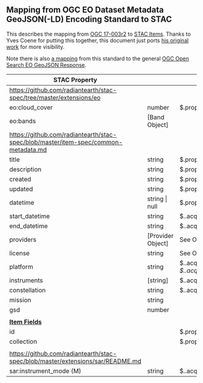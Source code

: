 ## Mapping from OGC EO Dataset Metadata GeoJSON(-LD) Encoding Standard to STAC

This describes the mapping from [OGC 17-003r2](https://docs.opengeospatial.org/is/17-003r2/17-003r2.html) to [STAC 
Items](https://github.com/radiantearth/stac-spec/blob/master/item-spec/item-spec.md). Thanks to Yves Coene for putting this together, this document
just ports [his original work](https://docs.google.com/document/d/1LDew69b104krdln66eGGPSjHX9rbs4UTYabPGM3FMo8/edit) for more visibility.

Note there is also [a mapping](http://docs.opengeospatial.org/is/17-047r1/17-047r1.html#113) from this standard to the general [OGC Open Search EO GeoJSON
Response](http://docs.opengeospatial.org/is/17-047r1/17-047r1.html).

| **STAC Property**                                                                        |                   | **OGC 17-003r2 Property**                                                                                              |   |   |
|------------------------------------------------------------------------------------------|-------------------|------------------------------------------------------------------------------------------------------------------------|---|---|
| https://github.com/radiantearth/stac-spec/tree/master/extensions/eo                      |                   |                                                                                                                        |   |   |
| eo:cloud_cover                                                                           | number            | $.properties.productInformation.cloudCover                                                                             |   |   |
| eo:bands                                                                                 | [Band Object]     |                                                                                                                        |   |   |
| https://github.com/radiantearth/stac-spec/blob/master/item-spec/common-metadata.md       |                   |                                                                                                                        |   |   |
| title                                                                                    | string            | $.properties.title                                                                                                     |   |   |
| description                                                                              | string            | $.properties.abstract (See OGC 17-084r1)                                                                               |   |   |
| created                                                                                  | string            | $.properties.creationDate                                                                                              |   |   |
| updated                                                                                  | string            | $.properties.updated                                                                                                   |   |   |
| datetime                                                                                 | string \| null    | $.properties.date                                                                                                      |   |   |
| start_datetime                                                                           | string            | $..acquisitionInformation[*].acquisitionParameters.beginningDateTime                                                   |   |   |
| end_datetime                                                                             | string            | $..acquisitionInformation[*].acquisitionParameters.endingDateTime                                                      |   |   |
| providers                                                                                | [Provider Object] | See OGC 17-084r1                                                                                                       |   |   |
| license                                                                                  | string            | See OGC 17-084r1                                                                                                       |   |   |
| platform                                                                                 | string            | $..acquisitionInformation[*].platform.platformShortName $..acquisitionInformation[*].platform.platformSerialIdentifier |   |   |
| instruments                                                                              | [string]          | $..acquisitionInformation[*].instrument.instrumentShortName                                                            |   |   |
| constellation                                                                            | string            | $..acquisitionInformation[*].platform.platformShortName                                                                |   |   |
| mission                                                                                  | string            |                                                                                                                        |   |   |
| gsd                                                                                      | number            |                                                                                                                        |   |   |
|                                                                                          |                   |                                                                                                                        |   |   |
| **[Item Fields](https://github.com/radiantearth/stac-spec/blob/master/item-spec/item-spec.md#item-fields)** |                   |                                                                                                                        |   |   |
| id                                                                                       |                   | $.properties.identifier                                                                                                |   |   |
| collection                                                                               |                   | $.properties.parentIdentifier                                                                                          |   |   |
|                                                                                          |                   |                                                                                                                        |   |   |
| https://github.com/radiantearth/stac-spec/blob/master/extensions/sar/README.md           |                   |                                                                                                                        |   |   |
| sar:instrument_mode (M)                                                                  | string            | $..acquisitionParameters.operationalMode                                                                               |   |   |
